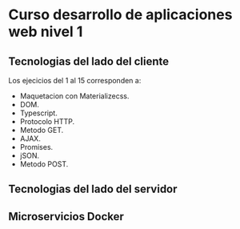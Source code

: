 # Curso desarrollo de aplicaciones web nivel 1

## Tecnologias del lado del cliente

Los ejecicios del 1 al 15 corresponden a:
- Maquetacion con Materializecss.
- DOM.
- Typescript.
- Protocolo HTTP.
- Metodo GET.
- AJAX.
- Promises.
- jSON.
- Metodo POST.

## Tecnologias del lado del servidor

## Microservicios Docker
